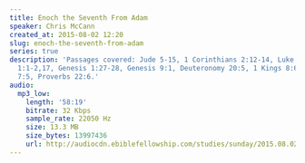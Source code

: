 ```yaml
---
title: Enoch the Seventh From Adam
speaker: Chris McCann
created_at: 2015-08-02 12:20
slug: enoch-the-seventh-from-adam
series: true
description: 'Passages covered: Jude 5-15, 1 Corinthians 2:12-14, Luke 3:34-38, Matthew
  1:1-2,17, Genesis 1:27-28, Genesis 9:1, Deuteronomy 20:5, 1 Kings 8:63, 2 Chronicles
  7:5, Proverbs 22:6.'
audio:
  mp3_low:
    length: '58:19'
    bitrate: 32 Kbps
    sample_rate: 22050 Hz
    size: 13.3 MB
    size_bytes: 13997436
    url: http://audiocdn.ebiblefellowship.com/studies/sunday/2015.08.02_McCann_-_Enoch_the_Seventh_From_Adam.mp3
---
```

